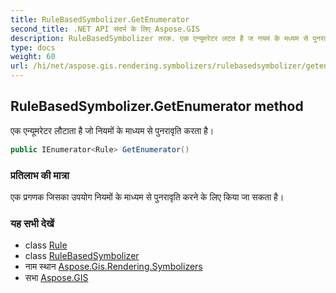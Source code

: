 ```yaml
---
title: RuleBasedSymbolizer.GetEnumerator
second_title: .NET API संदर्भ के लिए Aspose.GIS
description: RuleBasedSymbolizer तरक. एक एन्यूमरेटर लटत है ज नयमं के मध्यम से पुनरवृत करत है
type: docs
weight: 60
url: /hi/net/aspose.gis.rendering.symbolizers/rulebasedsymbolizer/getenumerator/
---
```

## RuleBasedSymbolizer.GetEnumerator method

एक एन्यूमरेटर लौटाता है जो नियमों के माध्यम से पुनरावृति करता है।

```csharp
public IEnumerator<Rule> GetEnumerator()
```

### प्रतिलाभ की मात्रा

एक प्रगणक जिसका उपयोग नियमों के माध्यम से पुनरावृति करने के लिए किया जा सकता है।

### यह सभी देखें

* class [Rule](../../rule/)
* class [RuleBasedSymbolizer](../)
* नाम स्थान [Aspose.Gis.Rendering.Symbolizers](../../rulebasedsymbolizer/)
* सभा [Aspose.GIS](../../../)


